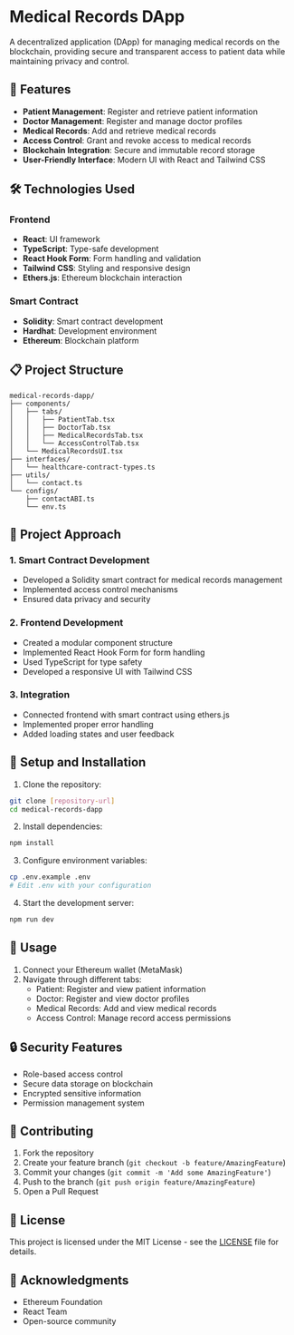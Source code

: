 # Medical Records DApp

A decentralized application (DApp) for managing medical records on the blockchain, providing secure and transparent access to patient data while maintaining privacy and control.

## 🚀 Features

- **Patient Management**: Register and retrieve patient information
- **Doctor Management**: Register and manage doctor profiles
- **Medical Records**: Add and retrieve medical records
- **Access Control**: Grant and revoke access to medical records
- **Blockchain Integration**: Secure and immutable record storage
- **User-Friendly Interface**: Modern UI with React and Tailwind CSS

## 🛠️ Technologies Used

### Frontend

- **React**: UI framework
- **TypeScript**: Type-safe development
- **React Hook Form**: Form handling and validation
- **Tailwind CSS**: Styling and responsive design
- **Ethers.js**: Ethereum blockchain interaction

### Smart Contract

- **Solidity**: Smart contract development
- **Hardhat**: Development environment
- **Ethereum**: Blockchain platform

## 📋 Project Structure

```
medical-records-dapp/
├── components/
│   ├── tabs/
│   │   ├── PatientTab.tsx
│   │   ├── DoctorTab.tsx
│   │   ├── MedicalRecordsTab.tsx
│   │   └── AccessControlTab.tsx
│   └── MedicalRecordsUI.tsx
├── interfaces/
│   └── healthcare-contract-types.ts
├── utils/
│   └── contact.ts
└── configs/
    ├── contactABI.ts
    └── env.ts
```

## 🎯 Project Approach

### 1. Smart Contract Development

- Developed a Solidity smart contract for medical records management
- Implemented access control mechanisms
- Ensured data privacy and security

### 2. Frontend Development

- Created a modular component structure
- Implemented React Hook Form for form handling
- Used TypeScript for type safety
- Developed a responsive UI with Tailwind CSS

### 3. Integration

- Connected frontend with smart contract using ethers.js
- Implemented proper error handling
- Added loading states and user feedback

## 🔧 Setup and Installation

1. Clone the repository:

```bash
git clone [repository-url]
cd medical-records-dapp
```

2. Install dependencies:

```bash
npm install
```

3. Configure environment variables:

```bash
cp .env.example .env
# Edit .env with your configuration
```

4. Start the development server:

```bash
npm run dev
```

## 📝 Usage

1. Connect your Ethereum wallet (MetaMask)
2. Navigate through different tabs:
   - Patient: Register and view patient information
   - Doctor: Register and view doctor profiles
   - Medical Records: Add and view medical records
   - Access Control: Manage record access permissions

## 🔒 Security Features

- Role-based access control
- Secure data storage on blockchain
- Encrypted sensitive information
- Permission management system

## 🤝 Contributing

1. Fork the repository
2. Create your feature branch (`git checkout -b feature/AmazingFeature`)
3. Commit your changes (`git commit -m 'Add some AmazingFeature'`)
4. Push to the branch (`git push origin feature/AmazingFeature`)
5. Open a Pull Request

## 📄 License

This project is licensed under the MIT License - see the [LICENSE](LICENSE) file for details.

## 🙏 Acknowledgments

- Ethereum Foundation
- React Team
- Open-source community
